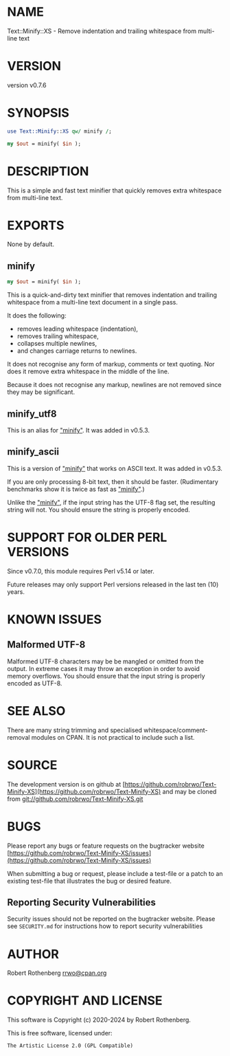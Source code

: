 # NAME

Text::Minify::XS - Remove indentation and trailing whitespace from multi-line text

# VERSION

version v0.7.6

# SYNOPSIS

```perl
use Text::Minify::XS qw/ minify /;

my $out = minify( $in );
```

# DESCRIPTION

This is a simple and fast text minifier that quickly removes extra
whitespace from multi-line text.

# EXPORTS

None by default.

## minify

```perl
my $out = minify( $in );
```

This is a quick-and-dirty text minifier that removes indentation and
trailing whitespace from a multi-line text document in a single pass.

It does the following:

- removes leading whitespace (indentation),
- removes trailing whitespace,
- collapses multiple newlines,
- and changes carriage returns to newlines.

It does not recognise any form of markup, comments or text quoting.
Nor does it remove extra whitespace in the middle of the line.

Because it does not recognise any markup, newlines are not removed
since they may be significant.

## minify\_utf8

This is an alias for ["minify"](#minify).  It was added in v0.5.3.

## minify\_ascii

This is a version of ["minify"](#minify) that works on ASCII text. It was added in v0.5.3.

If you are only processing 8-bit text, then it should be faster.
(Rudimentary benchmarks show it is twice as fast as ["minify"](#minify).)

Unlike the ["minify"](#minify), if the input string has the UTF-8 flag set, the
resulting string will not.  You should ensure the string is properly
encoded.

# SUPPORT FOR OLDER PERL VERSIONS

Since v0.7.0, this module requires Perl v5.14 or later.

Future releases may only support Perl versions released in the last ten (10) years.

# KNOWN ISSUES

## Malformed UTF-8

Malformed UTF-8 characters may be be mangled or omitted from the
output.  In extreme cases it may throw an exception in order to avoid
memory overflows. You should ensure that the input string is properly
encoded as UTF-8.

# SEE ALSO

There are many string trimming and specialised whitespace/comment-removal modules on CPAN.
It is not practical to include such a list.

# SOURCE

The development version is on github at [https://github.com/robrwo/Text-Minify-XS](https://github.com/robrwo/Text-Minify-XS)
and may be cloned from [git://github.com/robrwo/Text-Minify-XS.git](git://github.com/robrwo/Text-Minify-XS.git)

# BUGS

Please report any bugs or feature requests on the bugtracker website
[https://github.com/robrwo/Text-Minify-XS/issues](https://github.com/robrwo/Text-Minify-XS/issues)

When submitting a bug or request, please include a test-file or a
patch to an existing test-file that illustrates the bug or desired
feature.

## Reporting Security Vulnerabilities

Security issues should not be reported on the bugtracker website. Please see `SECURITY.md` for instructions how to
report security vulnerabilities

# AUTHOR

Robert Rothenberg <rrwo@cpan.org>

# COPYRIGHT AND LICENSE

This software is Copyright (c) 2020-2024 by Robert Rothenberg.

This is free software, licensed under:

```
The Artistic License 2.0 (GPL Compatible)
```
